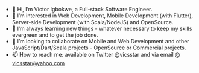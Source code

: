 - 👋 Hi, I’m Victor Igbokwe, a Full-stack Software Engineer.
- 👀 I’m interested in Web Development, Mobile Development (with Flutter), Server-side Development (with Scala/NodeJS) and OpenSource.
- 🌱 I’m always learning new things - whatever necessary to keep my skills evergreen and to get the job done.
- 💞️ I’m looking to collaborate on Mobile and Web Development and other JavaScript/Dart/Scala projects - OpenSource or Commercial projects.
- 📫 How to reach me: available on Twitter @vicsstar and via email @ vicsstar@yahoo.com

<!---
vicsstar/vicsstar is a ✨ special ✨ repository because its `README.md` (this file) appears on your GitHub profile.
You can click the Preview link to take a look at your changes.
--->
